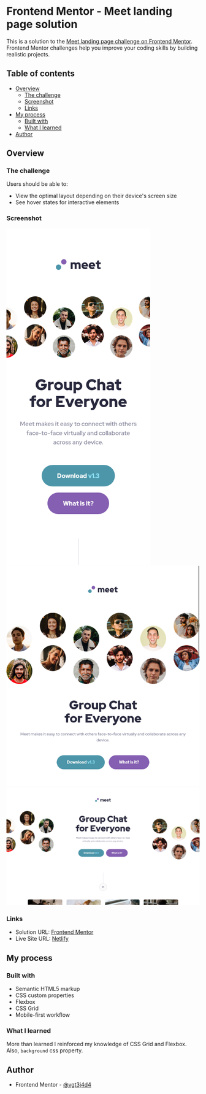 # Frontend Mentor - Meet landing page solution

This is a solution to the [Meet landing page challenge on Frontend Mentor](https://www.frontendmentor.io/challenges/meet-landing-page-rbTDS6OUR). Frontend Mentor challenges help you improve your coding skills by building realistic projects. 

## Table of contents

- [Overview](#overview)
  - [The challenge](#the-challenge)
  - [Screenshot](#screenshot)
  - [Links](#links)
- [My process](#my-process)
  - [Built with](#built-with)
  - [What I learned](#what-i-learned)
- [Author](#author)

## Overview

### The challenge

Users should be able to:

- View the optimal layout depending on their device's screen size
- See hover states for interactive elements

### Screenshot

![Screenhost Mobile](./screenshot-mobile.png)
![Screenhost Tablet](./screenshot-tablet.png)
![Screenhost Desktop](./screenshot-desktop.png)

### Links

- Solution URL: [Frontend Mentor](https://your-solution-url.com)
- Live Site URL: [Netlify](https://frontendmentor-gonzalotejada.netlify.app/meet-landing-page/)

## My process

### Built with

- Semantic HTML5 markup
- CSS custom properties
- Flexbox
- CSS Grid
- Mobile-first workflow

### What I learned

More than learned I reinforced my knowledge of CSS Grid and Flexbox. Also, `background` css property.

## Author

- Frontend Mentor - [@vgt3j4d4](https://www.frontendmentor.io/profile/vgt3j4d4)
